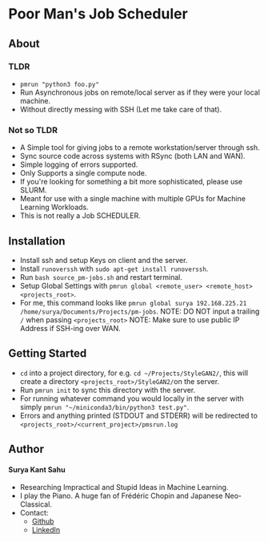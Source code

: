 # Poor Man's Job Scheduler

## About

### TLDR

- `pmrun "python3 foo.py"`
- Run Asynchronous jobs on remote/local server as if they were your local machine.
- Without directly messing with SSH (Let me take care of that).

### Not so TLDR

- A Simple tool for giving jobs to a remote workstation/server through ssh.
- Sync source code across systems with RSync (both LAN and WAN).
- Simple logging of errors supported.
- Only Supports a single compute node.
- If you're looking for something a bit more sophisticated, please use SLURM.
- Meant for use with a single machine with multiple GPUs for Machine Learning Workloads.
- This is not really a Job SCHEDULER.

## Installation

- Install ssh and setup Keys on client and the server.
- Install `runoverssh` with `sudo apt-get install runoverssh`.
- Run `bash source_pm-jobs.sh` and restart terminal.
- Setup Global Settings with `pmrun global <remote_user> <remote_host> <projects_root>`.
- For me, this command looks like `pmrun global surya 192.168.225.21 /home/surya/Documents/Projects/pm-jobs`.
  NOTE: DO NOT input a trailing `/` when passing `<projects_root>`
  NOTE: Make sure to use public IP Address if SSH-ing over WAN.

## Getting Started

- `cd` into a project directory, for e.g. `cd ~/Projects/StyleGAN2/`, this will create a directory `<projects_root>/StyleGAN2/`on the server.
- Run `pmrun init` to sync this directory with the server.
- For running whatever command you would locally in the server with simply `pmrun "~/miniconda3/bin/python3 test.py"`.
- Errors and anything printed (STDOUT and STDERR) will be redirected to `<projects_root>/<current_project>/pmsrun.log`

## Author

#### Surya Kant Sahu

- Researching Impractical and Stupid Ideas in Machine Learning.
- I play the Piano. A huge fan of Frédéric Chopin and Japanese Neo-Classical.
- Contact:
  - [Github](https://github.com/ojus1)
  - [LinkedIn](https://www.linkedin.com/in/surya-kant-oju/)
